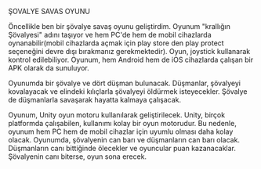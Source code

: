 
ŞOVALYE SAVAS OYUNU

Öncellikle ben bir şövalye savaş oyunu geliştirdim. Oyunum "krallığın Şövalyesi" adını taşıyor ve hem PC'de hem de mobil cihazlarda oynanabilir(mobil cihazlarda açmak  için play store den play protect seçeneğini devre dışı bırakmanız gerekmektedir). Oyun, joystick kullanarak kontrol edilebiliyor. Oyunum, hem Android hem de iOS cihazlarda çalışan bir APK olarak da sunuluyor.

Oyunumda bir şövalye ve dört düşman bulunacak. Düşmanlar, şövalyeyi kovalayacak ve elindeki kılıçlarla şövalyeyi öldürmek isteyecekler. Şövalye de düşmanlarla savaşarak hayatta kalmaya çalışacak.

Oyunum, Unity oyun motoru kullanılarak geliştirilecek. Unity, birçok platformda çalışabilen, kullanımı kolay bir oyun motorudur. Bu nedenle, oyunum hem PC hem de mobil cihazlar için uyumlu olması daha kolay olacak.
Oyunumda, şövalyenin can barı ve düşmanların can barı olacak. Düşmanların canı bittiğinde ölecekler ve oyuncular puan kazanacaklar. Şövalyenin canı biterse, oyun sona erecek.

